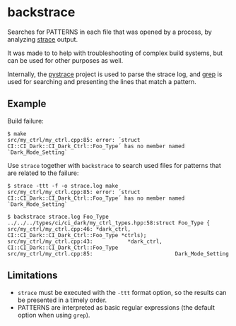 # backstrace
Searches for PATTERNS in each file that was opened by a process, by analyzing [strace](https://man7.org/linux/man-pages/man1/strace.1.html) output.

It was made to to help with troubleshooting of complex build systems, but can be used for other purposes as well.

Internally, the [pystrace](https://github.com/dirtyharrycallahan/pystrace) project is used to parse the strace log, and [grep](https://man7.org/linux/man-pages/man1/grep.1.html) is used for searching and presenting the lines that match a pattern.

## Example

Build failure:
```
$ make
src/my_ctrl/my_ctrl.cpp:85: error: ´struct CI::CI_Dark::CI_Dark_Ctrl::Foo_Type´ has no member named `Dark_Mode_Setting`
```

Use `strace` together with `backstrace` to search used files for patterns that are related to the failure:

```
$ strace -ttt -f -o strace.log make
src/my_ctrl/my_ctrl.cpp:85: error: ´struct CI::CI_Dark::CI_Dark_Ctrl::Foo_Type´ has no member named `Dark_Mode_Setting`

$ backstrace strace.log Foo_Type
../../../types/ci/ci_dark/my_ctrl_types.hpp:58:struct Foo_Type {
src/my_ctrl/my_ctrl.cpp:46: *dark_ctrl, CI::CI_Dark::CI_Dark_Ctrl::Foo_Type *ctrls);
src/my_ctrl/my_ctrl.cpp:43:           *dark_ctrl, CI::CI_Dark::CI_Dark_Ctrl::Foo_Type
src/my_ctrl/my_ctrl.cpp:85:                          Dark_Mode_Setting
```

## Limitations

* `strace` must be executed with the `-ttt` format option, so the results can be presented in a timely order.
* PATTERNS are interpreted as basic regular expressions (the default option when using `grep`).
